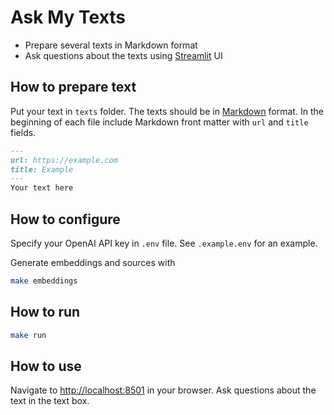 # Ask My Texts


- Prepare several texts in Markdown format
- Ask questions about the texts using [Streamlit](https://www.streamlit.io/) UI


## How to prepare text

Put your text in `texts` folder.
The texts should be in [Markdown](https://en.wikipedia.org/wiki/Markdown) format.
In the beginning of each file include Markdown front matter with `url` and `title` fields.

```markdown
---
url: https://example.com
title: Example
---
Your text here
```


## How to configure

Specify your OpenAI API key in `.env` file. See `.example.env` for an example.

Generate embeddings and sources with

```sh
make embeddings
```


## How to run

```sh
make run
```


## How to use

Navigate to [http://localhost:8501](http://localhost:8501) in your browser.
Ask questions about the text in the text box.